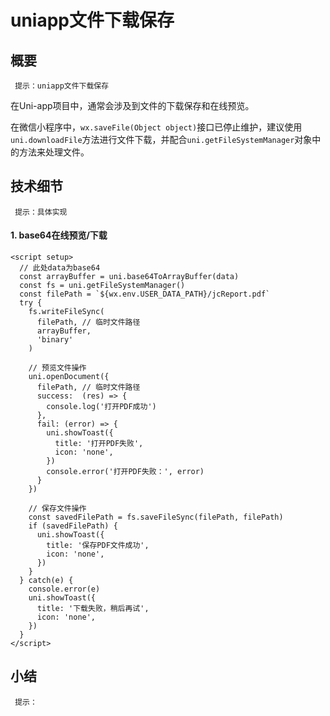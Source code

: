 # uniapp文件下载保存
## 概要

` 提示：uniapp文件下载保存`

在Uni-app项目中，通常会涉及到文件的下载保存和在线预览。

在微信小程序中，`wx.saveFile(Object object)`接口已停止维护，建议使用`uni.downloadFile`方法进行文件下载，并配合`uni.getFileSystemManager`对象中的方法来处理文件。

## 技术细节

` 提示：具体实现`

#### 1. base64在线预览/下载
```vue
<script setup>
  // 此处data为base64
  const arrayBuffer = uni.base64ToArrayBuffer(data)
  const fs = uni.getFileSystemManager()
  const filePath = `${wx.env.USER_DATA_PATH}/jcReport.pdf`
  try {
    fs.writeFileSync(
      filePath, // 临时文件路径
      arrayBuffer,
      'binary'
    )

    // 预览文件操作
    uni.openDocument({
      filePath, // 临时文件路径
      success:  (res) => {
        console.log('打开PDF成功')
      },
      fail: (error) => {
        uni.showToast({
          title: '打开PDF失败',
          icon: 'none',
        })
        console.error('打开PDF失败：', error)
      }
    })

    // 保存文件操作
    const savedFilePath = fs.saveFileSync(filePath, filePath)
    if (savedFilePath) {
      uni.showToast({
        title: '保存PDF文件成功',
        icon: 'none',
      })
    }
  } catch(e) {
    console.error(e)
    uni.showToast({
      title: '下载失败，稍后再试',
      icon: 'none',
    })
  }
</script>
```



## 小结
` 提示：`


<style scoped>
.vp-doc p {
  word-break: break-all;
}
</style>